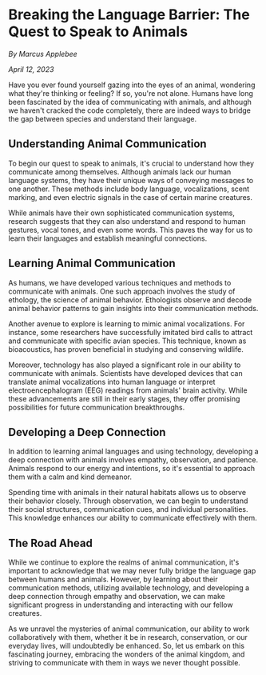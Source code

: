 # Breaking the Language Barrier: The Quest to Speak to Animals

*By Marcus Applebee*

*April 12, 2023*

Have you ever found yourself gazing into the eyes of an animal, wondering what they're thinking or feeling? If so, you're not alone. Humans have long been fascinated by the idea of communicating with animals, and although we haven't cracked the code completely, there are indeed ways to bridge the gap between species and understand their language.

## Understanding Animal Communication

To begin our quest to speak to animals, it's crucial to understand how they communicate among themselves. Although animals lack our human language systems, they have their unique ways of conveying messages to one another. These methods include body language, vocalizations, scent marking, and even electric signals in the case of certain marine creatures.

While animals have their own sophisticated communication systems, research suggests that they can also understand and respond to human gestures, vocal tones, and even some words. This paves the way for us to learn their languages and establish meaningful connections.

## Learning Animal Communication

As humans, we have developed various techniques and methods to communicate with animals. One such approach involves the study of ethology, the science of animal behavior. Ethologists observe and decode animal behavior patterns to gain insights into their communication methods.

Another avenue to explore is learning to mimic animal vocalizations. For instance, some researchers have successfully imitated bird calls to attract and communicate with specific avian species. This technique, known as bioacoustics, has proven beneficial in studying and conserving wildlife.

Moreover, technology has also played a significant role in our ability to communicate with animals. Scientists have developed devices that can translate animal vocalizations into human language or interpret electroencephalogram (EEG) readings from animals' brain activity. While these advancements are still in their early stages, they offer promising possibilities for future communication breakthroughs.

## Developing a Deep Connection

In addition to learning animal languages and using technology, developing a deep connection with animals involves empathy, observation, and patience. Animals respond to our energy and intentions, so it's essential to approach them with a calm and kind demeanor.

Spending time with animals in their natural habitats allows us to observe their behavior closely. Through observation, we can begin to understand their social structures, communication cues, and individual personalities. This knowledge enhances our ability to communicate effectively with them.

## The Road Ahead

While we continue to explore the realms of animal communication, it's important to acknowledge that we may never fully bridge the language gap between humans and animals. However, by learning about their communication methods, utilizing available technology, and developing a deep connection through empathy and observation, we can make significant progress in understanding and interacting with our fellow creatures.

As we unravel the mysteries of animal communication, our ability to work collaboratively with them, whether it be in research, conservation, or our everyday lives, will undoubtedly be enhanced. So, let us embark on this fascinating journey, embracing the wonders of the animal kingdom, and striving to communicate with them in ways we never thought possible.